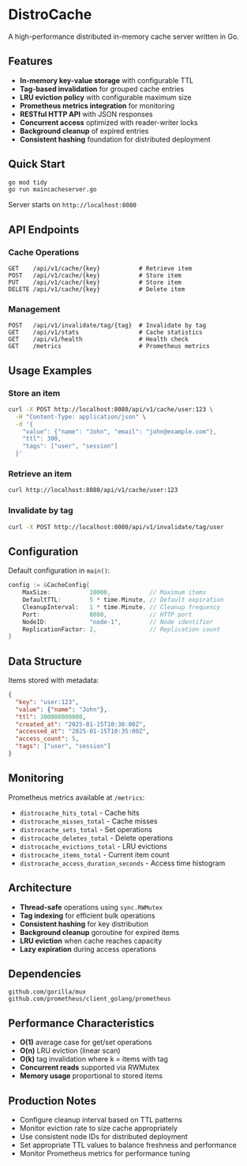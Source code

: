 # DistroCache

A high-performance distributed in-memory cache server written in Go.

## Features

- **In-memory key-value storage** with configurable TTL
- **Tag-based invalidation** for grouped cache entries
- **LRU eviction policy** with configurable maximum size
- **Prometheus metrics integration** for monitoring
- **RESTful HTTP API** with JSON responses
- **Concurrent access** optimized with reader-writer locks
- **Background cleanup** of expired entries
- **Consistent hashing** foundation for distributed deployment

## Quick Start

```bash
go mod tidy
go run maincacheserver.go
```

Server starts on `http://localhost:8080`

## API Endpoints

### Cache Operations
```
GET    /api/v1/cache/{key}           # Retrieve item
POST   /api/v1/cache/{key}           # Store item
PUT    /api/v1/cache/{key}           # Store item
DELETE /api/v1/cache/{key}           # Delete item
```

### Management
```
POST   /api/v1/invalidate/tag/{tag}  # Invalidate by tag
GET    /api/v1/stats                 # Cache statistics
GET    /api/v1/health                # Health check
GET    /metrics                      # Prometheus metrics
```

## Usage Examples

### Store an item
```bash
curl -X POST http://localhost:8080/api/v1/cache/user:123 \
  -H "Content-Type: application/json" \
  -d '{
    "value": {"name": "John", "email": "john@example.com"},
    "ttl": 300,
    "tags": ["user", "session"]
  }'
```

### Retrieve an item
```bash
curl http://localhost:8080/api/v1/cache/user:123
```

### Invalidate by tag
```bash
curl -X POST http://localhost:8080/api/v1/invalidate/tag/user
```

## Configuration

Default configuration in `main()`:

```go
config := &CacheConfig{
    MaxSize:           10000,           // Maximum items
    DefaultTTL:        5 * time.Minute, // Default expiration
    CleanupInterval:   1 * time.Minute, // Cleanup frequency
    Port:              8080,            // HTTP port
    NodeID:            "node-1",        // Node identifier
    ReplicationFactor: 2,               // Replication count
}
```

## Data Structure

Items stored with metadata:
```json
{
  "key": "user:123",
  "value": {"name": "John"},
  "ttl": 300000000000,
  "created_at": "2025-01-15T10:30:00Z",
  "accessed_at": "2025-01-15T10:35:00Z",
  "access_count": 5,
  "tags": ["user", "session"]
}
```

## Monitoring

Prometheus metrics available at `/metrics`:

- `distrocache_hits_total` - Cache hits
- `distrocache_misses_total` - Cache misses  
- `distrocache_sets_total` - Set operations
- `distrocache_deletes_total` - Delete operations
- `distrocache_evictions_total` - LRU evictions
- `distrocache_items_total` - Current item count
- `distrocache_access_duration_seconds` - Access time histogram

## Architecture

- **Thread-safe** operations using `sync.RWMutex`
- **Tag indexing** for efficient bulk operations
- **Consistent hashing** for key distribution
- **Background cleanup** goroutine for expired items
- **LRU eviction** when cache reaches capacity
- **Lazy expiration** during access operations

## Dependencies

```
github.com/gorilla/mux
github.com/prometheus/client_golang/prometheus
```

## Performance Characteristics

- **O(1)** average case for get/set operations
- **O(n)** LRU eviction (linear scan)
- **O(k)** tag invalidation where k = items with tag
- **Concurrent reads** supported via RWMutex
- **Memory usage** proportional to stored items

## Production Notes

- Configure cleanup interval based on TTL patterns
- Monitor eviction rate to size cache appropriately  
- Use consistent node IDs for distributed deployment
- Set appropriate TTL values to balance freshness and performance
- Monitor Prometheus metrics for performance tuning
